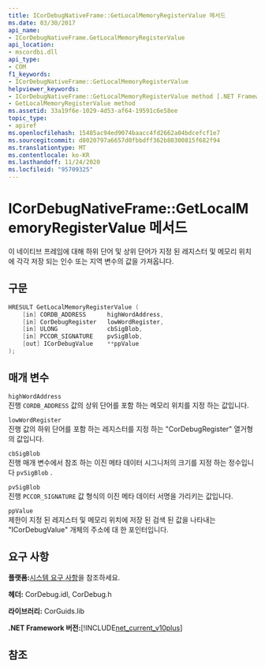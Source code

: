 ```yaml
---
title: ICorDebugNativeFrame::GetLocalMemoryRegisterValue 메서드
ms.date: 03/30/2017
api_name:
- ICorDebugNativeFrame.GetLocalMemoryRegisterValue
api_location:
- mscordbi.dll
api_type:
- COM
f1_keywords:
- ICorDebugNativeFrame::GetLocalMemoryRegisterValue
helpviewer_keywords:
- ICorDebugNativeFrame::GetLocalMemoryRegisterValue method [.NET Framework debugging]
- GetLocalMemoryRegisterValue method
ms.assetid: 33a19f6e-1029-4d53-af64-19591c6e58ee
topic_type:
- apiref
ms.openlocfilehash: 15485ac94ed9074baacc4fd2662a04bdcefcf1e7
ms.sourcegitcommit: d8020797a6657d0fbbdff362b80300815f682f94
ms.translationtype: MT
ms.contentlocale: ko-KR
ms.lasthandoff: 11/24/2020
ms.locfileid: "95709325"
---
```

# <a name="icordebugnativeframegetlocalmemoryregistervalue-method"></a>ICorDebugNativeFrame::GetLocalMemoryRegisterValue 메서드

이 네이티브 프레임에 대해 하위 단어 및 상위 단어가 지정 된 레지스터 및 메모리 위치에 각각 저장 되는 인수 또는 지역 변수의 값을 가져옵니다.  
  
## <a name="syntax"></a>구문  
  
```cpp  
HRESULT GetLocalMemoryRegisterValue (  
    [in] CORDB_ADDRESS      highWordAddress,  
    [in] CorDebugRegister   lowWordRegister,  
    [in] ULONG              cbSigBlob,  
    [in] PCCOR_SIGNATURE    pvSigBlob,  
    [out] ICorDebugValue    **ppValue  
);  
```  
  
## <a name="parameters"></a>매개 변수  

 `highWordAddress`  
 진행 `CORDB_ADDRESS` 값의 상위 단어를 포함 하는 메모리 위치를 지정 하는 값입니다.  
  
 `lowWordRegister`  
 진행 값의 하위 단어를 포함 하는 레지스터를 지정 하는 "CorDebugRegister" 열거형의 값입니다.  
  
 `cbSigBlob`  
 진행 매개 변수에서 참조 하는 이진 메타 데이터 시그니처의 크기를 지정 하는 정수입니다 `pvSigBlob` .  
  
 `pvSigBlob`  
 진행 `PCCOR_SIGNATURE` 값 형식의 이진 메타 데이터 서명을 가리키는 값입니다.  
  
 `ppValue`  
 제한이 지정 된 레지스터 및 메모리 위치에 저장 된 검색 된 값을 나타내는 "ICorDebugValue" 개체의 주소에 대 한 포인터입니다.  
  
## <a name="requirements"></a>요구 사항  

 **플랫폼:**[시스템 요구 사항](../../get-started/system-requirements.md)을 참조하세요.  
  
 **헤더:** CorDebug.idl, CorDebug.h  
  
 **라이브러리:** CorGuids.lib  
  
 **.NET Framework 버전:**[!INCLUDE[net_current_v10plus](../../../../includes/net-current-v10plus-md.md)]  
  
## <a name="see-also"></a>참조
